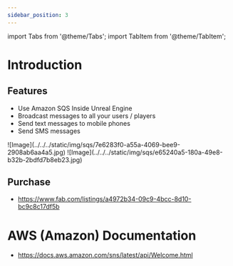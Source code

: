 ```yaml
---
sidebar_position: 3
---
```


import Tabs from '@theme/Tabs';
import TabItem from '@theme/TabItem';

# Introduction

## Features
- Use Amazon SQS Inside Unreal Engine
- Broadcast messages to all your users / players
- Send text messages to mobile phones
- Send SMS messages

<Tabs>
  <TabItem value="image" label="Image" default>
    ![Image](../../../static/img/sqs/7e6283f0-a55a-4069-bee9-2908ab6aa4a5.jpg)
  </TabItem>
  <TabItem value="image2" label="Image 2">
    ![Image](../../../static/img/sqs/e65240a5-180a-49e8-b32b-2bdfd7b8eb23.jpg)
  </TabItem>
</Tabs>

## Purchase
- https://www.fab.com/listings/a4972b34-09c9-4bcc-8d10-bc9c8c17df5b

# AWS (Amazon) Documentation
- https://docs.aws.amazon.com/sns/latest/api/Welcome.html
